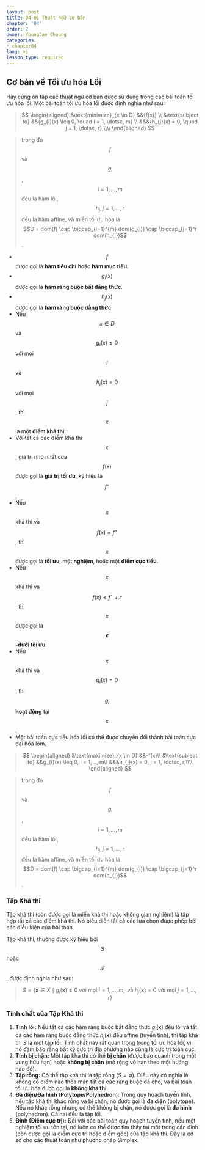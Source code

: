 ```yaml
---
layout: post
title: 04-01 Thuật ngữ cơ bản
chapter: '04'
order: 2
owner: YoungJae Choung
categories:
- chapter04
lang: vi
lesson_type: required
---
```

## Cơ bản về Tối ưu hóa Lồi

Hãy cùng ôn tập các thuật ngữ cơ bản được sử dụng trong các bài toán tối ưu hóa lồi. Một bài toán tối ưu hóa lồi được định nghĩa như sau:

>$$
\begin{aligned}
&\text{minimize}_{x \in D} &&{f(x)} \\
&\text{subject to} &&{g_{i}(x) \leq 0, \quad i = 1, \dotsc, m} \\
&&&{h_{j}(x) = 0, \quad j = 1, \dotsc, r},\\\\
\end{aligned}
$$

>trong đó $$f$$ và $$g_{i}$$, $$i=1,\dotsc, m$$ đều là hàm lồi,
>$$h_j, j = 1, \dotsc, r$$ đều là hàm affine,
>và miền tối ưu hóa là $$D = dom(f) \cap \bigcap_{i=1}^{m} dom(g_{i}) \cap  \bigcap_{j=1}^r dom(h_{j})$$.

* $$f$$ được gọi là **hàm tiêu chí** hoặc **hàm mục tiêu**.
* $$g_{i}(x)$$ được gọi là **hàm ràng buộc bất đẳng thức**.
* $$h_{j}(x)$$ được gọi là **hàm ràng buộc đẳng thức**.
* Nếu $$x \in D$$ và $$g_{i}(x) \leq 0$$ với mọi $$i$$ và $$h_{j}(x) = 0$$ với mọi $$j$$, thì $$x$$ là một **điểm khả thi**.
* Với tất cả các điểm khả thi $$x$$, giá trị nhỏ nhất của $$f(x)$$ được gọi là **giá trị tối ưu**, ký hiệu là $$f^{\star}$$.
* Nếu $$x$$ khả thi và $$f(x) = f^{\star}$$, thì $$x$$ được gọi là **tối ưu**, một **nghiệm**, hoặc một **điểm cực tiểu**.
* Nếu $$x$$ khả thi và $$f(x) \le f^{\star} + \epsilon$$, thì $$x$$ được gọi là **$$\epsilon$$-dưới tối ưu**.
* Nếu $$x$$ khả thi và $$g_i(x) = 0$$, thì $$g_i$$ **hoạt động** tại $$x$$.
* Một bài toán cực tiểu hóa lồi có thể được chuyển đổi thành bài toán cực đại hóa lõm.

>$$
\begin{aligned}
&\text{maximize}_{x \in D} &&-f(x)\\
&\text{subject to} &&g_{i}(x) \leq 0, i = 1, .., m\\
&&&h_{j}(x) = 0, j = 1, \dotsc, r,\\\\
\end{aligned}
$$

>trong đó $$f$$ và $$g_{i}$$, $$i=1,\dotsc, m$$ đều là hàm lồi,
>$$h_j, j = 1, \dotsc, r$$ đều là hàm affine,
>và miền tối ưu hóa là $$D = dom(f) \cap \bigcap_{i=1}^{m} dom(g_{i}) \cap  \bigcap_{j=1}^r dom(h_{j})$$.

### Tập Khả thi

Tập khả thi (còn được gọi là miền khả thi hoặc không gian nghiệm) là tập hợp tất cả các điểm khả thi. Nó biểu diễn tất cả các lựa chọn được phép bởi các điều kiện của bài toán.

Tập khả thi, thường được ký hiệu bởi $$S$$ hoặc $$\mathcal{F}$$, được định nghĩa như sau:

> $$ S = \{ \mathbf{x} \in X \mid g_i(\mathbf{x}) \le 0 \text{ với mọi } i=1, \dots, m, \text{ và } h_j(\mathbf{x}) = 0 \text{ với mọi } j=1, \dots, r \} $$

### Tính chất của Tập Khả thi

1.  **Tính lồi:** Nếu tất cả các hàm ràng buộc bất đẳng thức $g_i(\mathbf{x})$ đều lồi và tất cả các hàm ràng buộc đẳng thức $h_j(\mathbf{x})$ đều affine (tuyến tính), thì tập khả thi $S$ là một **tập lồi**. Tính chất này rất quan trọng trong tối ưu hóa lồi, vì nó đảm bảo rằng bất kỳ cực trị địa phương nào cũng là cực trị toàn cục.
2.  **Tính bị chặn:** Một tập khả thi có thể **bị chặn** (được bao quanh trong một vùng hữu hạn) hoặc **không bị chặn** (mở rộng vô hạn theo một hướng nào đó).
3.  **Tập rỗng:** Có thể tập khả thi là tập rỗng ($S = \emptyset$). Điều này có nghĩa là không có điểm nào thỏa mãn tất cả các ràng buộc đã cho, và bài toán tối ưu hóa được gọi là **không khả thi**.
4.  **Đa diện/Đa hình** (**Polytope/Polyhedron**): Trong quy hoạch tuyến tính, nếu tập khả thi khác rỗng và bị chặn, nó được gọi là **đa diện** (polytope). Nếu nó khác rỗng nhưng có thể không bị chặn, nó được gọi là **đa hình** (polyhedron). Cả hai đều là tập lồi.
5.  **Đỉnh (Điểm cực trị):** Đối với các bài toán quy hoạch tuyến tính, nếu một nghiệm tối ưu tồn tại, nó luôn có thể được tìm thấy tại một trong các đỉnh (còn được gọi là điểm cực trị hoặc điểm góc) của tập khả thi. Đây là cơ sở cho các thuật toán như phương pháp Simplex.